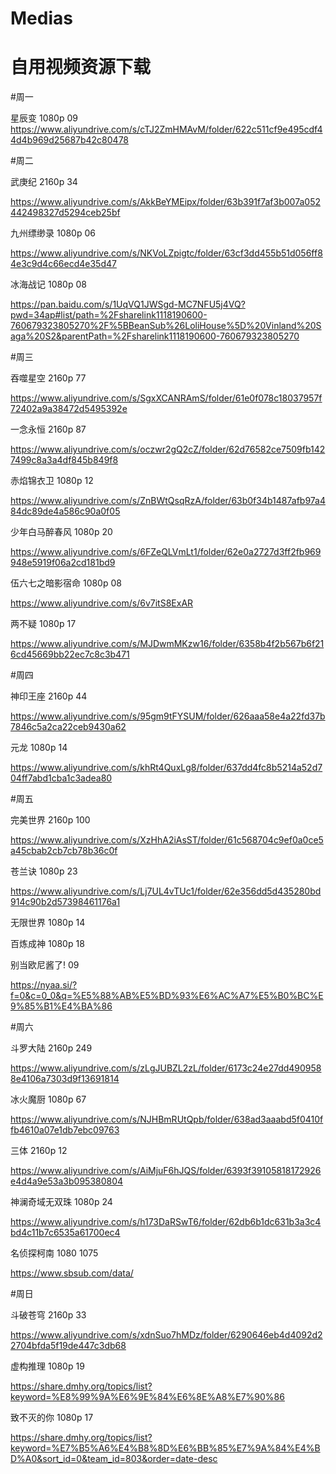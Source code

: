 # Medias
# 自用视频资源下载

#周一

星辰变 1080p 09
https://www.aliyundrive.com/s/cTJ2ZmHMAvM/folder/622c511cf9e495cdf44d4b969d25687b42c80478

#周二

武庚纪 2160p 34

https://www.aliyundrive.com/s/AkkBeYMEipx/folder/63b391f7af3b007a052442498327d5294ceb25bf

九州缥缈录 1080p 06

https://www.aliyundrive.com/s/NKVoLZpigtc/folder/63cf3dd455b51d056ff84e3c9d4c66ecd4e35d47

冰海战记 1080p 08

https://pan.baidu.com/s/1UqVQ1JWSgd-MC7NFU5j4VQ?pwd=34ap#list/path=%2Fsharelink1118190600-760679323805270%2F%5BBeanSub%26LoliHouse%5D%20Vinland%20Saga%20S2&parentPath=%2Fsharelink1118190600-760679323805270


#周三

吞噬星空 2160p 77

https://www.aliyundrive.com/s/SgxXCANRAmS/folder/61e0f078c18037957f72402a9a38472d5495392e

一念永恒 2160p 87

https://www.aliyundrive.com/s/oczwr2gQ2cZ/folder/62d76582ce7509fb1427499c8a3a4df845b849f8

赤焰锦衣卫 1080p 12

https://www.aliyundrive.com/s/ZnBWtQsqRzA/folder/63b0f34b1487afb97a484dc89de4a586c90a0f05

少年白马醉春风 1080p 20

https://www.aliyundrive.com/s/6FZeQLVmLt1/folder/62e0a2727d3ff2fb969948e5919f06a2cd181bd9

伍六七之暗影宿命 1080p 08

https://www.aliyundrive.com/s/6v7itS8ExAR

两不疑 1080p 17

https://www.aliyundrive.com/s/MJDwmMKzw16/folder/6358b4f2b567b6f216cd45669bb22ec7c8c3b471


#周四

神印王座 2160p 44

https://www.aliyundrive.com/s/95gm9tFYSUM/folder/626aaa58e4a22fd37b7846c5a2ca22ceb9430a62

元龙 1080p 14

https://www.aliyundrive.com/s/khRt4QuxLg8/folder/637dd4fc8b5214a52d704ff7abd1cba1c3adea80


#周五 

完美世界 2160p 100

https://www.aliyundrive.com/s/XzHhA2iAsST/folder/61c568704c9ef0a0ce5a45cbab2cb7cb78b36c0f

苍兰诀 1080p 23

https://www.aliyundrive.com/s/Lj7UL4vTUc1/folder/62e356dd5d435280bd914c90b2d57398461176a1

无限世界 1080p 14

百炼成神 1080p 18

别当欧尼酱了! 09

https://nyaa.si/?f=0&c=0_0&q=%E5%88%AB%E5%BD%93%E6%AC%A7%E5%B0%BC%E9%85%B1%E4%BA%86

#周六

斗罗大陆 2160p 249

https://www.aliyundrive.com/s/zLgJUBZL2zL/folder/6173c24e27dd4909588e4106a7303d9f13691814

冰火魔厨 1080p 67

https://www.aliyundrive.com/s/NJHBmRUtQpb/folder/638ad3aaabd5f0410ffb4610a07e1db7ebc09763

三体 2160p 12

https://www.aliyundrive.com/s/AiMjuF6hJQS/folder/6393f39105818172926e4d4a9e53a3b095380804

神澜奇域无双珠 1080p 24

https://www.aliyundrive.com/s/h173DaRSwT6/folder/62db6b1dc631b3a3c4bd4c11b7c6535a61700ec4

名侦探柯南 1080 1075

https://www.sbsub.com/data/

#周日 

斗破苍穹 2160p 33

https://www.aliyundrive.com/s/xdnSuo7hMDz/folder/6290646eb4d4092d22704bfda5f19de447c3db68

虚构推理 1080p 19

https://share.dmhy.org/topics/list?keyword=%E8%99%9A%E6%9E%84%E6%8E%A8%E7%90%86

致不灭的你 1080p 17

https://share.dmhy.org/topics/list?keyword=%E7%B5%A6%E4%B8%8D%E6%BB%85%E7%9A%84%E4%BD%A0&sort_id=0&team_id=803&order=date-desc


